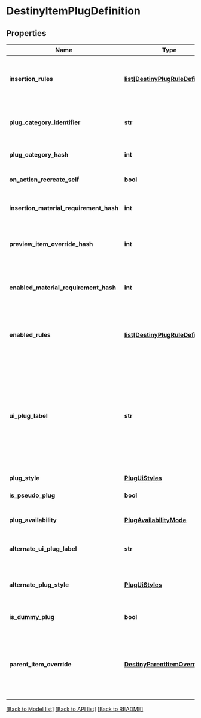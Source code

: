 # DestinyItemPlugDefinition

## Properties
Name | Type | Description | Notes
------------ | ------------- | ------------- | -------------
**insertion_rules** | [**list[DestinyPlugRuleDefinition]**](DestinyPlugRuleDefinition.md) | The rules around when this plug can be inserted into a socket, aside from the socket&#39;s individual restrictions.  The live data DestinyItemPlugComponent.insertFailIndexes will be an index into this array, so you can pull out the failure strings appropriate for the user. | [optional] 
**plug_category_identifier** | **str** | The string identifier for the plug&#39;s category. Use the socket&#39;s DestinySocketTypeDefinition.plugWhitelist to determine whether this plug can be inserted into the socket. | [optional] 
**plug_category_hash** | **int** | The hash for the plugCategoryIdentifier. You can use this instead if you wish: I put both in the definition for debugging purposes. | [optional] 
**on_action_recreate_self** | **bool** | If you successfully socket the item, this will determine whether or not you get \&quot;refunded\&quot; on the plug. | [optional] 
**insertion_material_requirement_hash** | **int** | If inserting this plug requires materials, this is the hash identifier for looking up the DestinyMaterialRequirementSetDefinition for those requirements. | [optional] 
**preview_item_override_hash** | **int** | In the game, if you&#39;re inspecting a plug item directly, this will be the item shown with the plug attached. Look up the DestinyInventoryItemDefinition for this hash for the item. | [optional] 
**enabled_material_requirement_hash** | **int** | It&#39;s not enough for the plug to be inserted. It has to be enabled as well. For it to be enabled, it may require materials. This is the hash identifier for the DestinyMaterialRequirementSetDefinition for those requirements, if there is one. | [optional] 
**enabled_rules** | [**list[DestinyPlugRuleDefinition]**](DestinyPlugRuleDefinition.md) | The rules around whether the plug, once inserted, is enabled and providing its benefits.  The live data DestinyItemPlugComponent.enableFailIndexes will be an index into this array, so you can pull out the failure strings appropriate for the user. | [optional] 
**ui_plug_label** | **str** | Plugs can have arbitrary, UI-defined identifiers that the UI designers use to determine the style applied to plugs. Unfortunately, we have neither a definitive list of these labels nor advance warning of when new labels might be applied or how that relates to how they get rendered. If you want to, you can refer to known labels to change your own styles: but know that new ones can be created arbitrarily, and we have no way of associating the labels with any specific UI style guidance... you&#39;ll have to piece that together on your end. Or do what we do, and just show plugs more generically, without specialized styles. | [optional] 
**plug_style** | [**PlugUiStyles**](PlugUiStyles.md) |  | [optional] 
**is_pseudo_plug** | **bool** | If TRUE, the plug doesn&#39;t actually convey any benefit: it only exists to show information in the UI. | [optional] 
**plug_availability** | [**PlugAvailabilityMode**](PlugAvailabilityMode.md) | Indicates the rules about when this plug can be used. See the PlugAvailabilityMode enumeration for more information! | [optional] 
**alternate_ui_plug_label** | **str** | If the plug meets certain state requirements, it may have an alternative label applied to it. This is the alternative label that will be applied in such a situation. | [optional] 
**alternate_plug_style** | [**PlugUiStyles**](PlugUiStyles.md) | The alternate plug of the plug: only applies when the item is in states that only the server can know about and control, unfortunately. See AlternateUiPlugLabel for the related label info. | [optional] 
**is_dummy_plug** | **bool** | If TRUE, this plug is used for UI display purposes only, and doesn&#39;t have any interesting effects of its own. | [optional] 
**parent_item_override** | [**DestinyParentItemOverride**](DestinyParentItemOverride.md) | Do you ever get the feeling that a system has become so overburdened by edge cases that it probably should have become some other system entirely? So do I!  In totally unrelated news, Plugs can now override properties of their parent items. This is some of the relevant definition data for those overrides.  If this is populated, it will have the override data to be applied when this plug is applied to an item. | [optional] 

[[Back to Model list]](../README.md#documentation-for-models) [[Back to API list]](../README.md#documentation-for-api-endpoints) [[Back to README]](../README.md)


